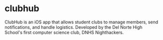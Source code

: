 # clubhub
ClubHub is an iOS app that allows student clubs to manage members, send notifications, and handle logistics. Developed by the Del Norte High School's first computer science club, DNHS Nighthackers.
